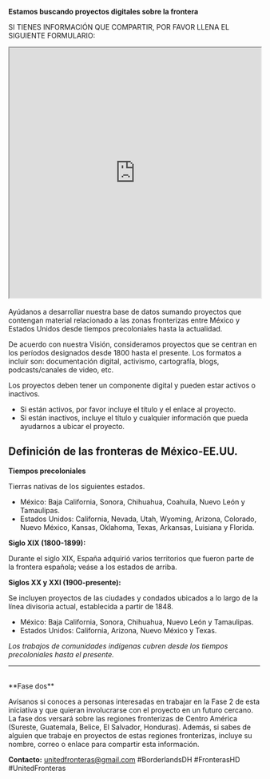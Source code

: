 **Estamos buscando proyectos digitales sobre la frontera**

SI TIENES INFORMACIÓN QUE COMPARTIR, POR FAVOR LLENA EL SIGUIENTE FORMULARIO:

<iframe src="https://goo.gl/forms/mWNvJbvqC0lTPnCv1" width="100%" height="500" border="10"></iframe>

<br>
<br>
Ayúdanos a desarrollar nuestra base de datos sumando proyectos que contengan material relacionado a las
zonas fronterizas entre México y Estados Unidos desde tiempos precoloniales hasta la actualidad.

De acuerdo con nuestra Visión, consideramos proyectos  que se centran en los períodos designados desde
1800 hasta el presente. Los formatos a incluir son: documentación digital, activismo, cartografía,
blogs, podcasts/canales de video, etc.

Los proyectos deben tener un componente digital y pueden estar activos o inactivos.
- Si están activos, por favor incluye el título y el enlace al proyecto.
- Si están inactivos, incluye el título y cualquier información que pueda ayudarnos a ubicar el proyecto.

## Definición de las fronteras de México-EE.UU.

**Tiempos precoloniales**

Tierras nativas de los siguientes estados.

- México: Baja California, Sonora, Chihuahua, Coahuila, Nuevo León y Tamaulipas.
- Estados Unidos: California, Nevada, Utah, Wyoming, Arizona, Colorado,  Nuevo México, Kansas, Oklahoma,
Texas, Arkansas, Luisiana y Florida.

**Siglo XIX (1800-1899):**

Durante el siglo XIX, España adquirió varios territorios que fueron parte de la frontera española; veáse
a los estados de arriba.

**Siglos XX y XXI (1900-presente):**

Se incluyen proyectos de las ciudades y condados ubicados a lo largo de la línea divisoria actual,
establecida a partir de 1848.

- México: Baja California, Sonora, Chihuahua, Nuevo León y Tamaulipas.
- Estados Unidos: California, Arizona, Nuevo México y Texas.

*Los trabajos de comunidades indígenas cubren desde los tiempos precoloniales hasta el presente.*

---------------------------------------------------------------------------------------------------
<br>
**Fase dos**

Avísanos si conoces a personas interesadas en trabajar en la Fase 2 de esta iniciativa y que quieran
involucrarse con el proyecto en un futuro cercano. La fase dos versará sobre las regiones fronterizas de
Centro América (Sureste, Guatemala, Belice, El Salvador, Honduras). Además, si sabes de alguien que
trabaje en proyectos de estas regiones fronterizas, incluye su nombre, correo o enlace para compartir
esta información.

**Contacto:**
unitedfronteras@gmail.com
\#BorderlandsDH \#FronterasHD \#UnitedFronteras     
